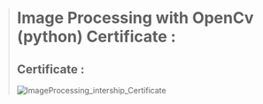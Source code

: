 > # **Image Processing with OpenCv (python) Certificate :**
> ## **Certificate :**
>   ![ImageProcessing_intership_Certificate](https://user-images.githubusercontent.com/91953148/209963648-56f559e7-b5b2-4334-a71f-fa8e605a2d48.jpg)
